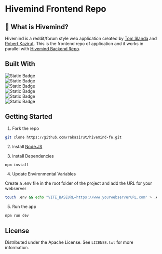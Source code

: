 
# Hivemind Frontend Repo

## :honeybee: What is Hivemind?

Hivemind is a reddit/forum style web application created by [Tom Slanda](https://www.github.com/slandath) and [Robert Kazirut](https://www.github.com/rakazirut).  This is the frontend repo of application and it works in parallel with [Hivemind Backend Repo](https://github.com/rakazirut/hivemind-be).

## Built With

![Static Badge](https://shields.io/badge/react-black?logo=react&style=for-the-badge)  
![Static Badge](https://img.shields.io/badge/-Tanstack%20Query-FF4154?style=for-the-badge&logo=react%20query&logoColor=ffd94c)  
![Static Badge](https://img.shields.io/badge/-Tanstack%20Form-eab308?style=for-the-badge&logo=react%20query&logoColor=#ffd94c)  
![Static Badge](https://img.shields.io/badge/tailwindcss-0F172A?&style=for-the-badge&logo=tailwindcss)  
![Static Badge](https://img.shields.io/badge/radix%20ui-161618.svg?style=for-the-badge&logo=radix-ui&logoColor=white)  
![Static Badge](https://img.shields.io/badge/vite-%23646CFF.svg?style=for-the-badge&logo=vite&logoColor=white)  

## Getting Started

1. Fork the repo  
   
```bash
git clone https://github.com/rakazirut/hivemind-fe.git
```  

2. Install  [Node.JS](https://nodejs.org/en)
   
3. Install Dependencies  

```bash
npm install
```  

4. Update Environmental Variables
   
Create a .env file in the root folder of the project and add the URL for your webserver  
```bash
touch .env && echo "VITE_BASEURL=https://www.yourwebserverURL.com" > .env
```

5. Run the app  
   
```bash
npm run dev
```

## License

Distributed under the Apache License.  See `LICENSE.txt` for more information.

